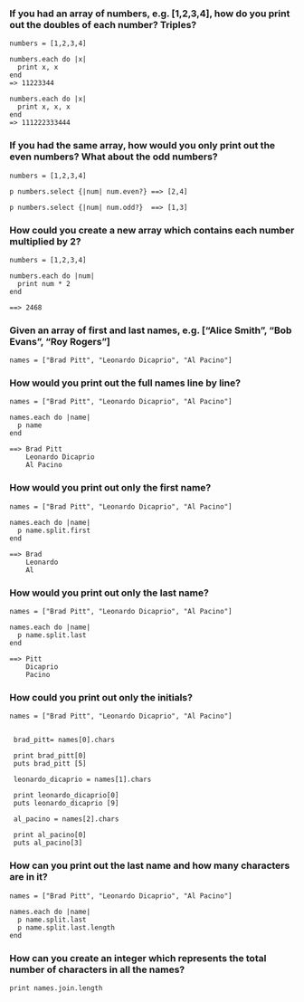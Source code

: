 ### If you had an array of numbers, e.g. [1,2,3,4], how do you print out the doubles of each number? Triples?
```
numbers = [1,2,3,4]

numbers.each do |x|
  print x, x
end
=> 11223344

numbers.each do |x|
  print x, x, x
end
=> 111222333444
```

### If you had the same array, how would you only print out the even numbers? What about the odd numbers?
```
numbers = [1,2,3,4]

p numbers.select {|num| num.even?} ==> [2,4]

p numbers.select {|num| num.odd?}  ==> [1,3]
```

### How could you create a new array which contains each number multiplied by 2?
```
numbers = [1,2,3,4]

numbers.each do |num|
  print num * 2
end  

==> 2468
```

### Given an array of first and last names, e.g. [“Alice Smith”, “Bob Evans”, “Roy Rogers”]
```
names = ["Brad Pitt", "Leonardo Dicaprio", "Al Pacino"]
```

### How would you print out the full names line by line?
```
names = ["Brad Pitt", "Leonardo Dicaprio", "Al Pacino"]

names.each do |name|
  p name
end

==> Brad Pitt
    Leonardo Dicaprio
    Al Pacino
```

### How would you print out only the first name?
```
names = ["Brad Pitt", "Leonardo Dicaprio", "Al Pacino"]

names.each do |name|
  p name.split.first
end

==> Brad  
    Leonardo
    Al
```

### How would you print out only the last name?
```
names = ["Brad Pitt", "Leonardo Dicaprio", "Al Pacino"]

names.each do |name|
  p name.split.last
end

==> Pitt
    Dicaprio
    Pacino
```


### How could you print out only the initials?
```
names = ["Brad Pitt", "Leonardo Dicaprio", "Al Pacino"]


 brad_pitt= names[0].chars

 print brad_pitt[0]
 puts brad_pitt [5]

 leonardo_dicaprio = names[1].chars

 print leonardo_dicaprio[0]
 puts leonardo_dicaprio [9]

 al_pacino = names[2].chars

 print al_pacino[0]
 puts al_pacino[3]
```

### How can you print out the last name and how many characters are in it?
```
names = ["Brad Pitt", "Leonardo Dicaprio", "Al Pacino"]

names.each do |name|
  p name.split.last
  p name.split.last.length
end
```

### How can you create an integer which represents the total number of characters in all the names?
```
print names.join.length
```
